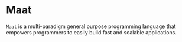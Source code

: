 Maat
====

`Maat` is a multi-paradigm general purpose programming language that
empowers programmers to easily build fast and scalable applications.
